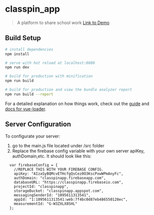 # classpin_app

> A platform to share school work [Link to Demo](classpinapp.firebaseapp.com)

## Build Setup

``` bash
# install dependencies
npm install

# serve with hot reload at localhost:8080
npm run dev

# build for production with minification
npm run build

# build for production and view the bundle analyzer report
npm run build --report
```

For a detailed explanation on how things work, check out the [guide](http://vuejs-templates.github.io/webpack/) and [docs for vue-loader](http://vuejs.github.io/vue-loader).

## Server Configuration

To configurate your server:
  1) go to the main.js file located under /src folder
  2) Replace the firebase config variable with your own server apiKey, authDomain,etc. It should look like this:

```  // Your web app's Firebase configuration
  var firebaseConfig = {
    //REPLACE THIS WITH YOUR FIREBASE CONFIG.
    apiKey: "AIzaSyBQMcvETHcfgQsCez0O3KscPxwWPmAnyFc",
    authDomain: "classpinapp.firebaseapp.com",
    databaseURL: "https://classpinapp.firebaseio.com",
    projectId: "classpinapp",
    storageBucket: "classpinapp.appspot.com",
    messagingSenderId: "1095611313541",
    appId: "1:1095611313541:web:7f4bc0d87eb486550128ec",
    measurementId: "G-W3ZXLX8SHL"
  };
 ```
 
